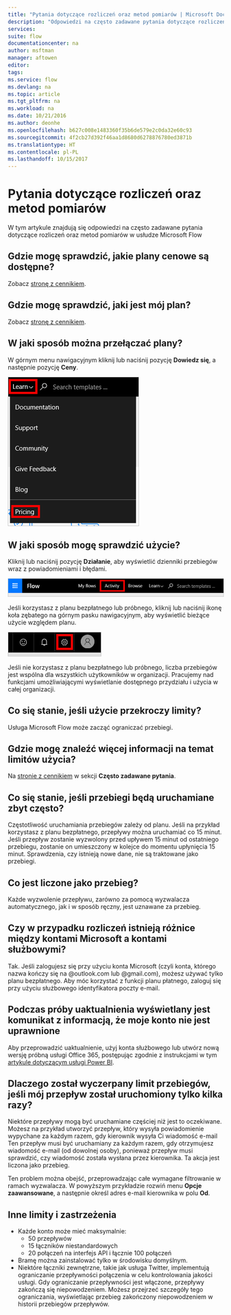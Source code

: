 ```yaml
---
title: "Pytania dotyczące rozliczeń oraz metod pomiarów | Microsoft Docs"
description: "Odpowiedzi na często zadawane pytania dotyczące rozliczeń oraz metod pomiarów w usłudze Microsoft Flow"
services: 
suite: flow
documentationcenter: na
author: msftman
manager: aftowen
editor: 
tags: 
ms.service: flow
ms.devlang: na
ms.topic: article
ms.tgt_pltfrm: na
ms.workload: na
ms.date: 10/21/2016
ms.author: deonhe
ms.openlocfilehash: b627c008e1483360f35b6de579e2c0da32e60c93
ms.sourcegitcommit: 4f2cb27d392f46aa1d8680d6278876780ed3871b
ms.translationtype: HT
ms.contentlocale: pl-PL
ms.lasthandoff: 10/15/2017
---
```

# <a name="billing-and-metering-questions"></a>Pytania dotyczące rozliczeń oraz metod pomiarów
W tym artykule znajdują się odpowiedzi na często zadawane pytania dotyczące rozliczeń oraz metod pomiarów w usłudze Microsoft Flow

## <a name="where-can-i-find-out-what-pricing-plans-are-available"></a>Gdzie mogę sprawdzić, jakie plany cenowe są dostępne?
Zobacz [stronę z cennikiem](https://flow.microsoft.com/pricing/).

## <a name="where-can-i-find-out-what-my-plan-is"></a>Gdzie mogę sprawdzić, jaki jest mój plan?
Zobacz [stronę z cennikiem](https://flow.microsoft.com/pricing/).

## <a name="how-do-i-switch-plans"></a>W jaki sposób można przełączać plany?
W górnym menu nawigacyjnym kliknij lub naciśnij pozycję **Dowiedz się**, a następnie pozycję **Ceny**.

![Dowiedz się > Ceny](./media/billing-questions/learn-pricing.png)

## <a name="how-do-i-know-how-much-ive-used"></a>W jaki sposób mogę sprawdzić użycie?
Kliknij lub naciśnij pozycję **Działanie**, aby wyświetlić dzienniki przebiegów wraz z powiadomieniami i błędami.

![Link Działanie](./media/billing-questions/activity-link.png)

Jeśli korzystasz z planu bezpłatnego lub próbnego, kliknij lub naciśnij ikonę koła zębatego na górnym pasku nawigacyjnym, aby wyświetlić bieżące użycie względem planu.   

![Przycisk Ustawienia](./media/billing-questions/settings.png)

Jeśli nie korzystasz z planu bezpłatnego lub próbnego, liczba przebiegów jest wspólna dla wszystkich użytkowników w organizacji. Pracujemy nad funkcjami umożliwiającymi wyświetlanie dostępnego przydziału i użycia w całej organizacji.

## <a name="what-happens-if-my-usage-exceeds-the-limits"></a>Co się stanie, jeśli użycie przekroczy limity?
Usługa Microsoft Flow może zacząć ograniczać przebiegi.

## <a name="where-can-i-find-more-information-regarding-the-usage-limits"></a>Gdzie mogę znaleźć więcej informacji na temat limitów użycia?
Na [stronie z cennikiem](https://flow.microsoft.com/pricing/) w sekcji **Często zadawane pytania**.

## <a name="what-happens-if-i-try-to-execute-runs-too-frequently"></a>Co się stanie, jeśli przebiegi będą uruchamiane zbyt często?
Częstotliwość uruchamiania przebiegów zależy od planu. Jeśli na przykład korzystasz z planu bezpłatnego, przepływy można uruchamiać co 15 minut. Jeśli przepływ zostanie wyzwolony przed upływem 15 minut od ostatniego przebiegu, zostanie on umieszczony w kolejce do momentu upłynięcia 15 minut. Sprawdzenia, czy istnieją nowe dane, nie są traktowane jako przebiegi.

## <a name="what-counts-as-a-run"></a>Co jest liczone jako przebieg?
Każde wyzwolenie przepływu, zarówno za pomocą wyzwalacza automatycznego, jak i w sposób ręczny, jest uznawane za przebieg.

## <a name="are-there-differences-between-microsoft-accounts-and-work-or-school-accounts-for-billing"></a>Czy w przypadku rozliczeń istnieją różnice między kontami Microsoft a kontami służbowymi?
Tak. Jeśli zalogujesz się przy użyciu konta Microsoft (czyli konta, którego nazwa kończy się na @outlook.com lub @gmail.com), możesz używać tylko planu bezpłatnego. Aby móc korzystać z funkcji planu płatnego, zaloguj się przy użyciu służbowego identyfikatora poczty e-mail.

## <a name="im-trying-to-upgrade-but-im-told-my-account-isnt-eligible"></a>Podczas próby uaktualnienia wyświetlany jest komunikat z informacją, że moje konto nie jest uprawnione
Aby przeprowadzić uaktualnienie, użyj konta służbowego lub utwórz nową wersję próbną usługi Office 365, postępując zgodnie z instrukcjami w tym [artykule dotyczącym usługi Power BI](https://powerbi.microsoft.com/documentation/powerbi-admin-signing-up-for-power-bi-with-a-new-office-365-trial/).

## <a name="why-did-i-run-out-of-runs-when-my-flow-only-ran-a-few-times"></a>Dlaczego został wyczerpany limit przebiegów, jeśli mój przepływ został uruchomiony tylko kilka razy?
Niektóre przepływy mogą być uruchamiane częściej niż jest to oczekiwane. Możesz na przykład utworzyć przepływ, który wysyła powiadomienie wypychane za każdym razem, gdy kierownik wysyła Ci wiadomość e-mail Ten przepływ musi być uruchamiany za każdym razem, gdy otrzymujesz wiadomość e-mail (od dowolnej osoby), ponieważ przepływ musi sprawdzić, czy wiadomość została wysłana przez kierownika. Ta akcja jest liczona jako przebieg.

Ten problem można obejść, przeprowadzając całe wymagane filtrowanie w ramach wyzwalacza. W powyższym przykładzie rozwiń menu **Opcje zaawansowane**, a następnie określ adres e-mail kierownika w polu **Od**.

## <a name="other-limits-and-caveats"></a>Inne limity i zastrzeżenia
* Każde konto może mieć maksymalnie:
  * 50 przepływów
  * 15 łączników niestandardowych
  * 20 połączeń na interfejs API i łącznie 100 połączeń
* Bramę można zainstalować tylko w środowisku domyślnym.   
* Niektóre łączniki zewnętrzne, takie jak usługa Twitter, implementują ograniczanie przepływności połączenia w celu kontrolowania jakości usługi. Gdy ograniczanie przepływności jest włączone, przepływy zakończą się niepowodzeniem. Możesz przejrzeć szczegóły tego ograniczania, wyświetlając przebieg zakończony niepowodzeniem w historii przebiegów przepływów.

